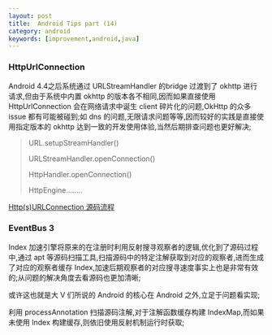 ```yaml
---
layout: post
title:  Android Tips part (14)
category: android
keywords: [improvement,android,java]
---
```


### HttpUrlConnection  

Android 4.4之后系统通过 URLStreamHandler 的bridge 过渡到了 okhttp 进行请求,但由于系统中内置 okhttp 的版本各不相同,因而如果直接使用 HttpUrlConnection 会在网络请求中诞生 client 碎片化的问题,OkHttp 的众多 issue 都有可能被碰到;如 dns 的问题,无限请求问题等等,因而较好的实践是直接使用指定版本的 okhttp 达到一致的开发使用体验,当然后期排查问题也更好解决;   

> URL.setupStreamHandler()
> 
> URLStreamHandler.openConnection()    
> 
> HttpHandler.openConnection()     
> 
> HttpEngine........

[Http(s)URLConnection 源码流程](https://zhuanlan.zhihu.com/p/29205566)

### EventBus  3

Index 加速引擎将原来的在注册时利用反射搜寻观察者的逻辑,优化到了源码过程中,通过 apt 等源码扫描工具,扫描源码中的特定注解获取到对应的观察者,进而生成了对应的观察者缓存 Index,加速后期观察者的对应搜寻速度事实上也是非常有效的;从问题的解决角度去看源码也更加清晰;

或许这也就是大 V 们所说的 Android 的核心在 Android 之外,立足于问题看实现;

利用 processAnnotation 扫描源码注解,对于注解函数缓存构建 IndexMap,而如果未使用 Index 构建缓存,则依旧使用反射机制运行时获取;

